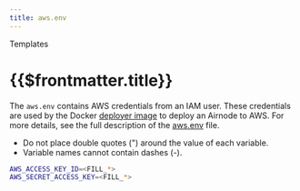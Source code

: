 ```yaml
---
title: aws.env
---
```


<TitleSpan>Templates</TitleSpan>

# {{$frontmatter.title}}

<VersionWarning/>

The `aws.env` contains AWS credentials from an IAM user. These credentials are used by the Docker [deployer image](../../grp-providers/docker/deployer-image.md) to deploy an Airnode to AWS. For more details, see the full description of the [aws.env](../deployment-files/aws-env.md) file.

- Do not place double quotes (") around the value of each variable.
- Variable names cannot contain dashes (-).

```sh
AWS_ACCESS_KEY_ID=<FILL_*>
AWS_SECRET_ACCESS_KEY=<FILL_*>
```
